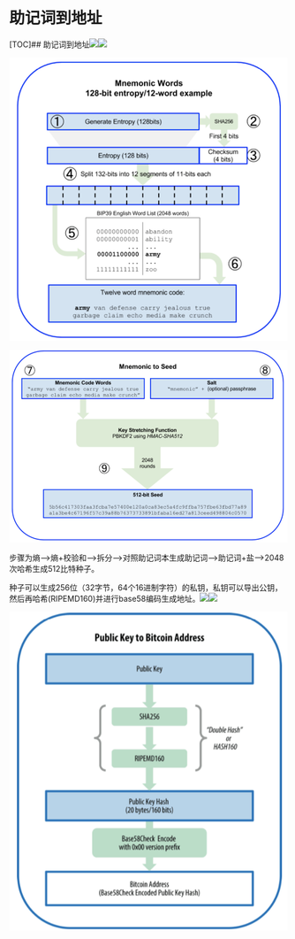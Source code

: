 # 助记词到地址

\[TOC\]\#\# 助记词到地址![](file:///private/var/folders/yr/dk8nn_m51w901z1b3g22yhhw0000gn/T/WizNote/e0ecdf7d-4e2c-4265-ba2f-6f1a46d872e1/index_files/63455360.png)![](file:///private/var/folders/yr/dk8nn_m51w901z1b3g22yhhw0000gn/T/WizNote/e0ecdf7d-4e2c-4265-ba2f-6f1a46d872e1/index_files/63475514.png)

![](../../.gitbook/assets/image%20%2820%29.png)

![](../../.gitbook/assets/image%20%2816%29.png)

步骤为熵--&gt;熵+校验和--&gt;拆分--&gt;对照助记词本生成助记词--&gt;助记词+盐--&gt;2048次哈希生成512比特种子。

种子可以生成256位（32字节，64个16进制字符）的私钥，私钥可以导出公钥，然后再哈希\(RIPEMD160\)并进行base58编码生成地址。![](file:///private/var/folders/yr/dk8nn_m51w901z1b3g22yhhw0000gn/T/WizNote/e0ecdf7d-4e2c-4265-ba2f-6f1a46d872e1/index_files/64214118.png)![](file:///private/var/folders/yr/dk8nn_m51w901z1b3g22yhhw0000gn/T/WizNote/e0ecdf7d-4e2c-4265-ba2f-6f1a46d872e1/index_files/64243065.png)  
  


![](../../.gitbook/assets/image%20%2819%29.png)



